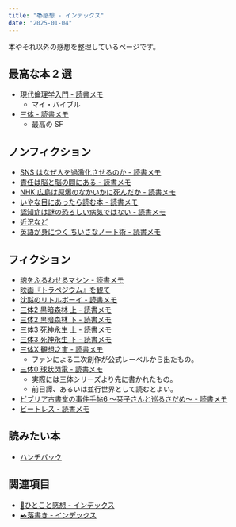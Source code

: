 ```yaml
---
title: "📚感想 - インデックス"
date: "2025-01-04"
---
```


本やそれ以外の感想を整理しているページです。

## 最高な本 2 選

- [現代倫理学入門 - 読書メモ](20241217-introduction-to-modern-ethics.md)
	- マイ・バイブル
- [三体 - 読書メモ](20241217-the-three-body-problem-1.md)
	- 最高の SF

## ノンフィクション

- [SNS はなぜ人を過激化させるのか - 読書メモ](240810-social-media-prism.md)
- [責任は脳と脳の間にある - 読書メモ](240807-whos-in-charge.md)
- [NHK 広島は原爆のなかいかに死んだか - 読書メモ](240806-book-esperanto-nuke.md)
- [いやな目にあったら読む本 - 読書メモ](20241207-a-revenge-manual-for-those-who-hate-someone.md)
- [認知症は謎の恐ろしい病気ではない - 読書メモ](20241208-dementia-is-not-a-mysterious-frightening-disease.md)
- [近況など](240325-current-status.md)
- [英語が身につく ちいさなノート術 - 読書メモ](20250104-english-learning-note.md)

## フィクション

- [魂をふるわせるマシン - 読書メモ](20241208-soul-driver.md)
- [映画『トラペジウム』を観て](240603-trapezium.md)
- [沈黙のリトルボーイ - 読書メモ](20241217-silent-little-boy.md)
- [三体2 黒暗森林 上 - 読書メモ](20241217-the-three-body-problem-2.md)
- [三体2 黒暗森林 下 - 読書メモ](20241217-the-three-body-problem-3.md)
- [三体3 死神永生 上 - 読書メモ](20241217-the-three-body-problem-4.md)
- [三体3 死神永生 下 - 読書メモ](20241217-the-three-body-problem-5.md)
- [三体X 観想之宙 - 読書メモ](20241217-the-three-body-problem-x.md)
	- ファンによる二次創作が公式レーベルから出たもの。
- [三体0 球状閃電 - 読書メモ](20241217-the-three-body-problem-0.md)
	- 実際には三体シリーズより先に書かれたもの。
	- 前日譚、あるいは並行世界として読むとよい。
- [ビブリア古書堂の事件手帖6 〜栞子さんと巡るさだめ〜 - 読書メモ](20241217-biblia-used-bookstore-casebook-6.md)
- [ビートレス - 読書メモ](20241217-beatless.md)

## 読みたい本

- [ハンチバック](20241214-hunchback.md)

## 関連項目

- [💬ひとこと感想 - インデックス](20241217-one-thing-comment-index.md)
- [✒️落書き - インデックス](20241209-scribble-index.md)